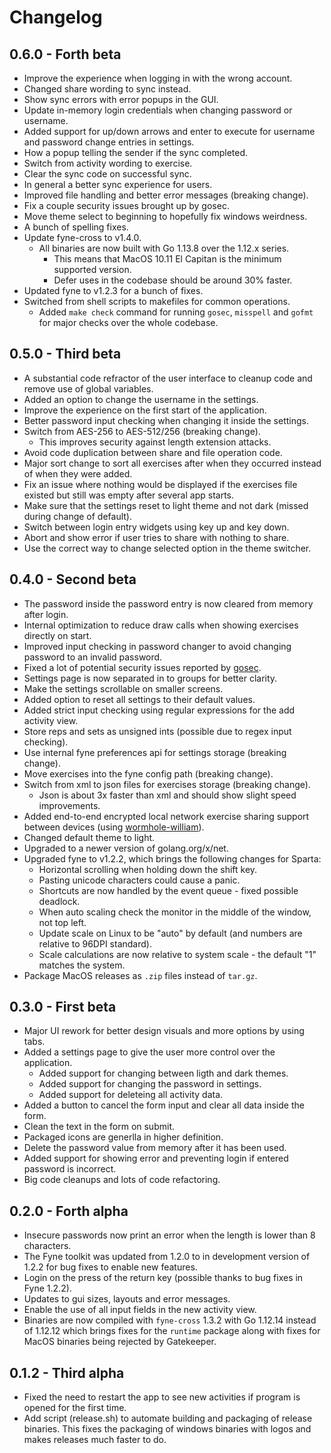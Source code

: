 # Changelog

## 0.6.0 - Forth beta
- Improve the experience when logging in with the wrong account.
- Changed share wording to sync instead.
- Show sync errors with error popups in the GUI.
- Update in-memory login credentials when changing password or username.
- Added support for up/down arrows and enter to execute for username and password change entries in settings.
- How a popup telling the sender if the sync completed.
- Switch from activity wording to exercise.
- Clear the sync code on successful sync.
- In general a better sync experience for users.
- Improved file handling and better error messages (breaking change).
- Fix a couple security issues brought up by gosec.
- Move theme select to beginning to hopefully fix windows weirdness.
- A bunch of spelling fixes.
- Update fyne-cross to v1.4.0.
  - All binaries are now built with Go 1.13.8 over the 1.12.x series.
    - This means that MacOS 10.11 El Capitan is the minimum supported version.
    - Defer uses in the codebase should be around 30% faster.
- Updated fyne to v1.2.3 for a bunch of fixes.
- Switched from shell scripts to makefiles for common operations.
  - Added `make check` command for running `gosec`, `misspell` and `gofmt` for major checks over the whole codebase.

## 0.5.0 - Third beta
- A substantial code refractor of the user interface to cleanup code and remove use of global variables.
- Added an option to change the username in the settings.
- Improve the experience on the first start of the application.
- Better password input checking when changing it inside the settings.
- Switch from AES-256 to AES-512/256 (breaking change).
  - This improves security against length extension attacks.
- Avoid code duplication between share and file operation code.
- Major sort change to sort all exercises after when they occurred instead of when they were added.
- Fix an issue where nothing would be displayed if the exercises file existed but still was empty after several app starts.
- Make sure that the settings reset to light theme and not dark (missed during change of default).
- Switch between login entry widgets using key up and key down.
- Abort and show error if user tries to share with nothing to share.
- Use the correct way to change selected option in the theme switcher.

## 0.4.0 - Second beta
- The password inside the password entry is now cleared from memory after login.
- Internal optimization to reduce draw calls when showing exercises directly on start.
- Improved input checking in password changer to avoid changing password to an invalid password.
- Fixed a lot of potential security issues reported by [gosec](https://github.com/securego/gosec).
- Settings page is now separated in to groups for better clarity.
- Make the settings scrollable on smaller screens.
- Added option to reset all settings to their default values.
- Added strict input checking using regular expressions for the add activity view.
- Store reps and sets as unsigned ints (possible due to regex input checking).
- Use internal fyne preferences api for settings storage (breaking change).
- Move exercises into the fyne config path (breaking change).
- Switch from xml to json files for exercises storage (breaking change).
  - Json is about 3x faster than xml and should show slight speed improvements.
- Added end-to-end encrypted local network exercise sharing support between devices (using [wormhole-william](https://github.com/psanford/wormhole-william)).
- Changed default theme to light.
- Upgraded to a newer version of golang.org/x/net.
- Upgraded fyne to v1.2.2, which brings the following changes for Sparta:
  - Horizontal scrolling when holding down the shift key.
  - Pasting unicode characters could cause a panic.
  - Shortcuts are now handled by the event queue - fixed possible deadlock.
  - When auto scaling check the monitor in the middle of the window, not top left.
  - Update scale on Linux to be "auto" by default (and numbers are relative to 96DPI standard).
  - Scale calculations are now relative to system scale - the default "1" matches the system.
- Package MacOS releases as `.zip` files instead of `tar.gz`.


## 0.3.0 - First beta
- Major UI rework for better design visuals and more options by using tabs.
- Added a settings page to give the user more control over the application.
  - Added support for changing between ligth and dark themes.
  - Added support for changing the password in settings.
  - Added support for deleteing all activity data.
- Added a button to cancel the form input and clear all data inside the form.
- Clean the text in the form on submit.
- Packaged icons are generlla in higher definition.
- Delete the password value from memory after it has been used.
- Added support for showing error and preventing login if entered password is incorrect.
- Big code cleanups and lots of code refactoring. 

## 0.2.0 - Forth alpha
- Insecure passwords now print an error when the length is lower than 8 characters.
- The Fyne toolkit was updated from 1.2.0 to in development version of 1.2.2 for bug fixes to enable new features.
- Login on the press of the return key (possible thanks to bug fixes in Fyne 1.2.2).
- Updates to gui sizes, layouts and error messages.
- Enable the use of all input fields in the new activity view.
- Binaries are now compiled with `fyne-cross` 1.3.2 with Go 1.12.14 instead of 1.12.12 which brings fixes for the `runtime` package along with fixes for MacOS binaries being rejected by Gatekeeper.

## 0.1.2 - Third alpha
- Fixed the need to restart the app to see new activities if program is opened for the first time.
- Add script (release.sh) to automate building and packaging of release binaries. This fixes the packaging of windows binaries with logos and makes releases much faster to do.

